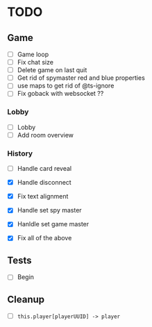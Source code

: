 # TODO

## Game

- [ ] Game loop
- [ ] Fix chat size
- [ ] Delete game on last quit
- [ ] Get rid of spymaster red and blue properties
- [ ] use maps to get rid of @ts-ignore
- [ ] Fix goback with websocket ??

### Lobby

- [ ] Lobby
- [ ] Add room overview

### History

- [ ] Handle card reveal
- [x] Handle disconnect
- [x] Fix text alignment
- [x] Handle set spy master
- [x] Hanldle set game master
- [x] Fix all of the above


## Tests

- [ ] Begin

## Cleanup

- [ ] `this.player[playerUUID] -> player`